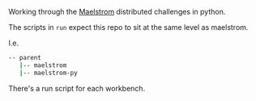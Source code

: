 Working through the [Maelstrom](https://github.com/jepsen-io/maelstrom) distributed challenges in python.

The scripts in `run` expect this repo to sit at the same level as maelstrom.

I.e.

```bash
-- parent
   |-- maelstrom
   |-- maelstrom-py
```

There's a run script for each workbench.
